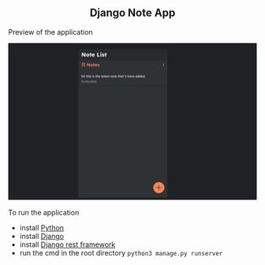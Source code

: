 <h2 align="center">Django Note App</h2>
Preview of the application

![App photo](app-pic.png)

To run the application
- install [Python](https://www.python.org/downloads/)
- install [Django](https://docs.djangoproject.com/en/4.1/topics/install/)
- install [Django rest framework](https://www.django-rest-framework.org/)
- run the cmd in the root directory `python3 manage.py runserver`